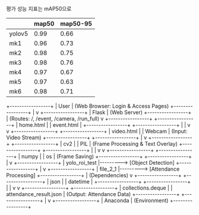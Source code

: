 평가 성능 지표는 mAP50으로


|        | map50 | map50-95 |
| ------ | ----- | -------- |
| yolov5 | 0.99  | 0.66     |
| mk1    | 0.96  | 0.73     |
| mk2    | 0.98  | 0.75     |
| mk3    | 0.98  | 0.76     |
| mk4    | 0.97  | 0.67     |
| mk5    | 0.97  | 0.63     |
| mk6    | 0.98  | 0.71     |

+-----------------+
|     User        |  (Web Browser: Login & Access Pages)
+-----------------+
         |
         v
+-----------------+
|     Flask       |  (Web Server)
+-----------------+
         |  (Routes: /, /event, /camera, /run_full)
         v
+-----------------+  +-----------------+
|    home.html    |  |   event.html    |
+-----------------+  +-----------------+
         |                |
         v                v
+-----------------+  +-----------------+
|   video.html    |  |    Webcam       |  (Input: Video Stream)
+-----------------+  +-----------------+
                          |
                          v
+-----------------+  +-----------------+
|       cv2       |  |      PIL        |  (Frame Processing & Text Overlay)
+-----------------+  +-----------------+
         |                |
         v                v
+-----------------+  +-----------------+
|      numpy      |  |       os        |  (Frame Saving)
+-----------------+  +-----------------+
         |
         v
+-----------------+
|  yolo_roi_test  |---------> [Object Detection]
+-----------------+
         |
         v
+-----------------+
|   file_2_1      |---------> [Attendance Processing]
+-----------------+
         |  (Dependencies)
         v
+-----------------+  +-----------------+
|      json       |  |    datetime     |
+-----------------+  +-----------------+
         |                |
         v                v
+-----------------+  +-----------------+
| collections.deque |  | attendance_result.json |  (Output: Attendance Data)
+-----------------+  +-----------------+
         |
         v
+-----------------+
|    Anaconda     |  (Environment)
+-----------------+